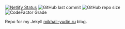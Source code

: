 [![Netlify Status](https://api.netlify.com/api/v1/badges/20b3efd8-2a8b-43c6-ad75-3f984eb1b9b2/deploy-status)](https://app.netlify.com/sites/zen-kilby-02d6df/deploys)
![GitHub last commit](https://img.shields.io/github/last-commit/fagcinsk/fagcinsk.github.io?style=flat-square)
![GitHub repo size](https://img.shields.io/github/repo-size/fagcinsk/fagcinsk.github.io?style=flat-square)
![CodeFactor Grade](https://img.shields.io/codefactor/grade/github/fagcinsk/fagcinsk.github.io?style=flat-square)

Repo for my Jekyll [mikhail-yudin.ru](https://mikhail-yudin.ru/) blog.
